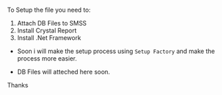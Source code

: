 ######
To Setup the file you need to:
1. Attach DB Files to SMSS 
2. Install Crystal Report 
3. Install .Net Framework


* Soon i will make the setup process using `Setup Factory` and make the process more easier.

* DB Files will atteched here soon.


Thanks